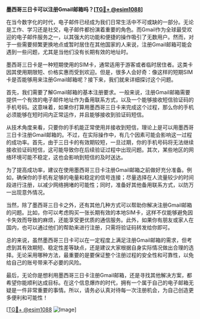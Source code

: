 **墨西哥三日卡可以注册Gmail邮箱吗？[[TG💪+ @esim1088](https://t.me/s/esim1088)]**

在当今数字化的时代，电子邮件已经成为我们日常生活中不可或缺的一部分。无论是工作、学习还是社交，电子邮件都扮演着重要的角色。而Gmail作为全球最受欢迎的电子邮件服务之一，以其强大的功能和便捷的操作吸引了无数用户。然而，对于一些需要频繁更换地点或暂时居住在其他国家的人来说，注册Gmail邮箱可能会遇到一些问题，尤其是当他们没有长期有效的地址时。

墨西哥三日卡是一种短期使用的SIM卡，通常适用于游客或者临时居住者。这类卡因其使用期限短、价格实惠而受到欢迎。但是，很多人会好奇：像这样的短期SIM卡是否能够用来注册Gmail邮箱呢？接下来，我们就来详细探讨这个问题。

首先，我们需要了解Gmail邮箱的基本注册要求。一般来说，注册Gmail邮箱需要提供一个有效的电子邮件地址作为备用联系方式，以及一个能够接收短信验证码的手机号码。这意味着，如果你打算用墨西哥三日卡来完成这个过程，那么你的手机必须能够在短时间内正常运作，并且能够接收到验证码短信。

从技术角度来看，只要你的手机能正常使用并接收到短信，理论上是可以用墨西哥三日卡注册Gmail邮箱的。不过，在实际操作中，有几个因素可能会影响这一过程的成功率。首先，由于三日卡的有效期较短，一旦过期，你的手机号码将无法继续接收验证码短信，这可能导致你在后续验证过程中出现问题。其次，某些地区的网络环境可能不稳定，这也会影响到短信的及时送达。

为了提高成功率，建议在使用墨西哥三日卡注册Gmail邮箱之前做好充分准备。例如，确保你的手机有足够的电量和稳定的信号连接；尽量选择在人流量较少的时间段进行注册，以减少网络拥堵的可能性；同时，准备好其他备用联系方式，以防万一出现意外情况。

当然，除了墨西哥三日卡之外，还有其他几种方式可以帮助你解决注册Gmail邮箱的问题。比如，你可以考虑购买一张长期有效的本地SIM卡，这样不仅能够避免因卡失效而导致的麻烦，还能享受更优质的通信服务。此外，如果你有朋友或家人在国内，也可以通过他们的帮助来进行注册，只需将验证码转发给你即可。

总的来说，虽然墨西哥三日卡可以在一定程度上满足注册Gmail邮箱的需求，但考虑到其有效期短、稳定性差等缺点，还是建议大家根据自身实际情况做出合理的选择。无论采用哪种方法，最重要的是要保证整个注册过程的安全性和可靠性，以免给自己的账号带来不必要的风险。

最后，无论你是想利用墨西哥三日卡注册Gmail邮箱，还是寻找其他解决方案，都希望你能顺利达成目标。在这个信息爆炸的时代，拥有一个属于自己的电子邮箱无疑是一件非常重要的事情。所以，请务必认真对待每一次注册机会，为自己创造更多便利和可能性！

[[TG💪+ @esim1088](https://t.me/s/esim1088) ![Image](https://i.postimg.cc/4NQfJmqS/Snipaste-2025-05-13-00-14-12.png)]